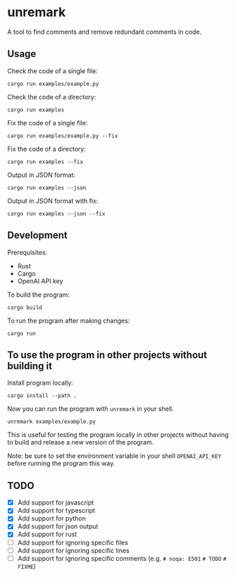 # unremark

A tool to find comments and remove redundant comments in code.


## Usage

Check the code of a single file:
```
cargo run examples/example.py
```

Check the code of a directory:
```
cargo run examples
```

Fix the code of a single file:
```
cargo run examples/example.py --fix
```

Fix the code of a directory:
```
cargo run examples --fix
```

Output in JSON format:
```
cargo run examples --json
```

Output in JSON format with fix:
```
cargo run examples --json --fix
```

## Development

Prerequisites:
- Rust
- Cargo
- OpenAI API key

To build the program:
```
cargo build
```

To run the program after making changes:
```
cargo run
```

## To use the program in other projects without building it

Install program locally:
```
cargo install --path .
```

Now you can run the program with `unremark` in your shell.
```
unremark examples/example.py
```

This is useful for testing the program locally in other projects without having to build and release a new version of the program.

Note: be sure to set the environment variable in your shell `OPENAI_API_KEY` before running the program this way.


## TODO
- [x] Add support for javascript
- [x] Add support for typescript
- [x] Add support for python
- [x] Add support for json output
- [x] Add support for rust
- [ ] Add support for ignoring specific files
- [ ] Add support for ignoring specific lines
- [ ] Add support for ignoring specific comments (e.g. `# noqa: E501` `# TODO` `# FIXME`)
